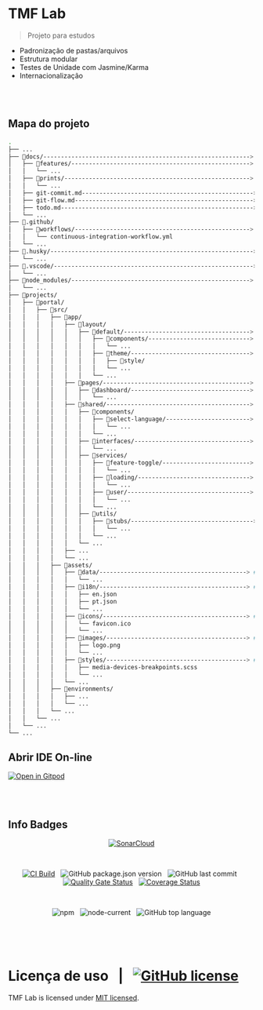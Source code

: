 # TMF Lab

> Projeto para estudos

- Padronização de pastas/arquivos
- Estrutura modular
- Testes de Unidade com Jasmine/Karma
- Internacionalização

<br>
<br>

## Mapa do projeto

```sh
.
├── ...
├── 📁docs/-----------------------------------------------------------> # Documentação.
│   ├── 📁features/---------------------------------------------------> # Arquivos com detalhes de próximos passos/implementações.
│   │   └── ...
│   ├── 📁prints/-----------------------------------------------------> # Imagens usadas na documentação.
│   │   └── ...
│   ├── git-commit.md-------------------------------------------------> # Guia de como fazer um commit no projeto.
│   ├── git-flow.md---------------------------------------------------> # Guia de branch's.
│   ├── todo.md-------------------------------------------------------> # Rascunho do que estou fazendo.
│   └── ...
├── 📁.github/
│   ├── 📁workflows/--------------------------------------------------> # Arquivo yml com o fluxo de CI/CD
│   │   └── continuous-integration-workflow.yml
│   └── ...
├── 📁.husky/----------------------------------------------------------> # Arquivos de configuração do pre commit/push
│   └── ...
├── 📁.vscode/---------------------------------------------------------> # Arquivos com extensões, snippets, settings do vscode.
│   └── ...
├── 📁node_modules/---------------------------------------------------> # Pacotes usados no projeto.
│   └── ...
├── 📁projects/
│   ├── 📁portal/
│   │   ├── 📁src/
│   │   │   ├── 📁app/
│   │   │   │   ├── 📁layout/
│   │   │   │   │   ├── 📁default/------------------------------------> # Modulo do theme default.
│   │   │   │   │   │   ├── 📁components/-----------------------------> # Componentes exclusivos do theme default (Top bar, Menu lateral e Footer).
│   │   │   │   │   │   │   └── ...
│   │   │   │   │   │   ├── 📁theme/----------------------------------> # Folhas de estilos para o theme default.
│   │   │   │   │   │   │   ├── 📁style/
│   │   │   │   │   │   │   └── ...
│   │   │   │   │   │   └── ...
│   │   │   │   ├── 📁pages/------------------------------------------> # Diretório das páginas do projeto.
│   │   │   │   │   ├── 📁dashboard/----------------------------------> # Modulo página de dashboard.
│   │   │   │   │   │   └── ...
│   │   │   │   ├── 📁shared/-----------------------------------------> # Diretório das itens compartilhados por todo o projeto.
│   │   │   │   │   ├── 📁components/
│   │   │   │   │   │   ├── 📁select-language/------------------------> # Modulo componente que faz a troca de linguagem / tradução.
│   │   │   │   │   │   │   └── ...
│   │   │   │   │   │   └── ...
│   │   │   │   │   ├── 📁interfaces/---------------------------------> # Arquivos de interfaces / model.
│   │   │   │   │   │   └── ...
│   │   │   │   │   ├── 📁services/
│   │   │   │   │   │   ├── 📁feature-toggle/-------------------------> # Serviço que busca as feature toggles.
│   │   │   │   │   │   │   └── ...
│   │   │   │   │   │   ├── 📁loading/--------------------------------> # Serviço que controla o loading nas páginas (requisição http).
│   │   │   │   │   │   │   └── ...
│   │   │   │   │   │   ├── 📁user/-----------------------------------> # Serviço de controle de usuário.
│   │   │   │   │   │   │   └── ...
│   │   │   │   │   │   └── ...
│   │   │   │   │   ├── 📁utils/
│   │   │   │   │   │   ├── 📁stubs/-----------------------------------> # Stubs / Mocks reutilizados em testes de unidade.
│   │   │   │   │   │   │   └── ...
│   │   │   │   │   │   └── ...
│   │   │   │   │   └── ...
│   │   │   │   ├── ...
│   │   │   │   └── ...
│   │   │   ├── 📁assets/
│   │   │   │   ├── 📁data/------------------------------------------> # Dados para um fake api.
│   │   │   │   │   └── ...
│   │   │   │   ├── 📁i18n/------------------------------------------> # Arquivos de tradução do projeto en / pt.
│   │   │   │   │   ├── en.json
│   │   │   │   │   ├── pt.json
│   │   │   │   │   └── ...
│   │   │   │   ├── 📁icons/-----------------------------------------> # Icones personalizados.
│   │   │   │   │   └── favicon.ico
│   │   │   │   │   └── ...
│   │   │   │   ├── 📁images/----------------------------------------> # Imagens.
│   │   │   │   │   ├── logo.png
│   │   │   │   │   └── ...
│   │   │   │   ├── 📁styles/----------------------------------------> # Folhas de estilos compartilháveis.
│   │   │   │   │   ├── media-devices-breakpoints.scss
│   │   │   │   │   └── ...
│   │   │   │   └── ...
│   │   │   ├── 📁environments/
│   │   │   │   ├── ...
│   │   │   │   └── ...
│   │   │   └── ...
│   │   └── ...
│   └── ...
└── ...
```

## Abrir IDE On-line

[![Open in Gitpod](https://gitpod.io/button/open-in-gitpod.svg)](https://gitpod.io/workspaces)

<br>
<br>

## Info Badges

<div>
<div align="center">

[![SonarCloud](https://sonarcloud.io/images/project_badges/sonarcloud-white.svg)](https://sonarcloud.io/summary/new_code?id=martins86_tmf-lab)

</div>
</div>

<br>

<div>
<div align="center">

[![CI Build](https://github.com/martins86/tmf-lab/actions/workflows/continuous-integration-workflow.yml/badge.svg)](https://github.com/martins86/tmf-lab/actions/workflows/continuous-integration-workflow.yml)
&nbsp;
![GitHub package.json version](https://img.shields.io/github/package-json/v/martins86/tmf-lab)
&nbsp;
![GitHub last commit](https://img.shields.io/github/last-commit/martins86/tmf-lab)
&nbsp;
[![Quality Gate Status](https://sonarcloud.io/api/project_badges/measure?project=martins86_tmf-lab&metric=alert_status)](https://sonarcloud.io/summary/new_code?id=martins86_tmf-lab)
&nbsp;
[![Coverage Status](https://coveralls.io/repos/github/martins86/tmf-lab/badge.svg?branch=master)](https://coveralls.io/github/martins86/tmf-lab?branch=master)

</div>
</div>

<br>

<div>
<div align="center">

![npm](https://img.shields.io/npm/v/npm)
&nbsp;
![node-current](https://img.shields.io/node/v/latest-version)
&nbsp;
![GitHub top language](https://img.shields.io/github/languages/top/martins86/tmf-lab)

</div>
</div>

<br>
<br>
<br>

# Licença de uso &nbsp; | &nbsp; [![GitHub license](https://img.shields.io/github/license/martins86/tmf-lab)](https://github.com/martins86/tmf-lab/blob/main/LICENSE)

TMF Lab is licensed under [MIT licensed](./LICENSE).
